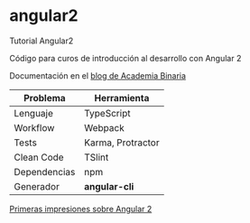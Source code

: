 # angular2
Tutorial Angular2 

Código para curos de introducción al desarrollo con Angular 2

Documentación en el [blog de Academia Binaria](http://academia-binaria.com/tag/angular2/)

Problema     | Herramienta 
---          | --- 
Lenguaje     | TypeScript
Workflow     | Webpack
Tests        | Karma, Protractor
Clean Code   | TSlint
Dependencias | npm
Generador    | **angular-cli**


[Primeras impresiones sobre Angular 2](http://academia-binaria.com/angular2-primeras-impresiones/)
